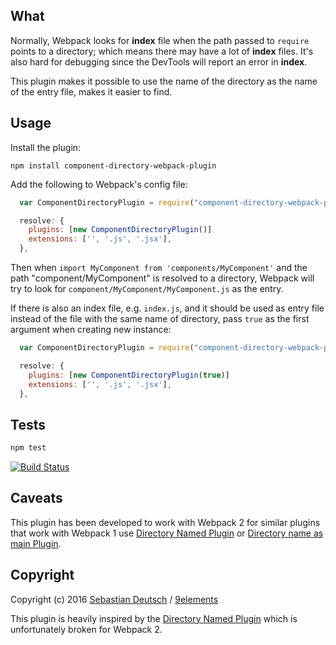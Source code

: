 ## What

Normally, Webpack looks for **index** file when the path passed to `require` points to a directory; which means there may have a lot of **index** files. It's also hard for debugging since the DevTools will report an error in **index**.

This plugin makes it possible to use the name of the directory as the name of the entry file, makes it easier to find.

## Usage

Install the plugin:

```
npm install component-directory-webpack-plugin
```

Add the following to Webpack's config file:

```javascript
  var ComponentDirectoryPlugin = require("component-directory-webpack-plugin");

  resolve: {
    plugins: [new ComponentDirectoryPlugin()]
    extensions: ['', '.js', '.jsx'],
  },

```

Then when `import MyComponent from 'components/MyComponent'` and the path "component/MyComponent" is resolved to a directory, Webpack will try to look for `component/MyComponent/MyComponent.js` as the entry.

If there is also an index file, e.g. `index.js`, and it should be used as entry file instead of the file with the same name of directory, pass `true` as the first argument when creating new instance:

```javascript
  var ComponentDirectoryPlugin = require("component-directory-webpack-plugin");

  resolve: {
    plugins: [new ComponentDirectoryPlugin(true)]
    extensions: ['', '.js', '.jsx'],
  },

```
## Tests

``` javascript
npm test
```

[![Build Status](https://secure.travis-ci.org/sebastiandeutsch/component-directory-webpack-plugin.png?branch=master)](http://travis-ci.org/sebastiandeutsch/component-directory-webpack-plugin)

## Caveats

This plugin has been developed to work with Webpack 2 for similar plugins that work with Webpack 1 use [Directory Named Plugin](https://github.com/shaketbaby/directory-named-webpack-plugin) or [Directory name as main Plugin](https://github.com/spalger/webpack-directory-name-as-main).

## Copyright

Copyright (c) 2016 [Sebastian Deutsch](https://twitter.com/sippndipp) / [9elements](http://9elements.com/)

This plugin is heavily inspired by the [Directory Named Plugin](https://github.com/shaketbaby/directory-named-webpack-plugin) which is unfortunately broken for Webpack 2.
